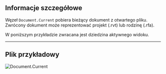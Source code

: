 ## Informacje szczegółowe
Węzeł `Document.Current` pobiera bieżący dokument z otwartego pliku. Zwrócony dokument może reprezentować projekt (.rvt) lub rodzinę (.rfa).

W poniższym przykładzie zwracana jest dziedzina aktywnego widoku.
___
## Plik przykładowy

![Document.Current](./Revit.Application.Document.Current_img.jpg)
